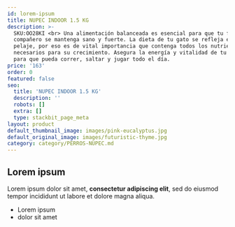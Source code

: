 ```yaml
---
id: lorem-ipsum
title: NUPEC INDOOR 1.5 KG
description: >-
  SKU:OO28KI <br> Una alimentación balanceada es esencial para que tu fiel
  compañero se mantenga sano y fuerte. La dieta de tu gato se refleja en su
  pelaje, por eso es de vital importancia que contenga todos los nutrientes
  necesarios para su crecimiento. Asegura la energía y vitalidad de tu amigo
  para que pueda correr, saltar y jugar todo el día.
price: '163'
order: 0
featured: false
seo:
  title: 'NUPEC INDOOR 1.5 KG'
  description: ''
  robots: []
  extra: []
  type: stackbit_page_meta
layout: product
default_thumbnail_image: images/pink-eucalyptus.jpg
default_original_image: images/futuristic-thyme.jpg
category: category/PERROS-NUPEC.md
---
```

## Lorem ipsum

Lorem ipsum dolor sit amet, **consectetur adipiscing elit**, sed do eiusmod tempor incididunt ut labore et dolore magna aliqua.

- Lorem ipsum
- dolor sit amet